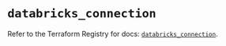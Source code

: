 # `databricks_connection`

Refer to the Terraform Registry for docs: [`databricks_connection`](https://registry.terraform.io/providers/databricks/databricks/1.93.0/docs/resources/connection).
